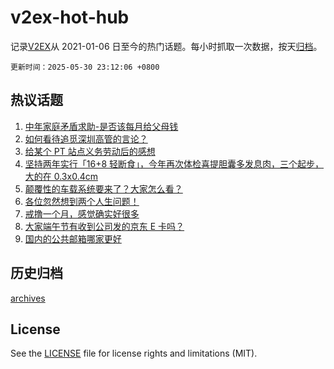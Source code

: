 # v2ex-hot-hub

 记录[V2EX](https://www.v2ex.com/)从 2021-01-06 日至今的热门话题。每小时抓取一次数据，按天[归档](archives)。

`更新时间：2025-05-30 23:12:06 +0800`

## 热议话题

1. [中年家庭矛盾求助-是否该每月给父母钱](https://www.v2ex.com/t/1135404)
1. [如何看待追觅深圳高管的言论？](https://www.v2ex.com/t/1135326)
1. [给某个 PT 站点义务劳动后的感想](https://www.v2ex.com/t/1135499)
1. [坚持两年实行「16+8 轻断食」，今年再次体检喜提胆囊多发息肉，三个起步，大的在 0.3x0.4cm](https://www.v2ex.com/t/1135319)
1. [颠覆性的车载系统要来了？大家怎么看？](https://www.v2ex.com/t/1135391)
1. [各位忽然想到两个人生问题！](https://www.v2ex.com/t/1135331)
1. [戒撸一个月，感觉确实好很多](https://www.v2ex.com/t/1135372)
1. [大家端午节有收到公司发的京东 E 卡吗？](https://www.v2ex.com/t/1135366)
1. [国内的公共邮箱哪家更好](https://www.v2ex.com/t/1135310)

## 历史归档

[archives](archives)

## License

See the [LICENSE](LICENSE) file for license rights and limitations (MIT).
